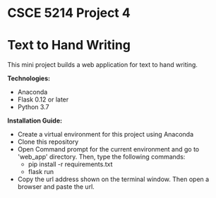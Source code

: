 # CSCE 5214 Project 4
# Text to Hand Writing

This mini project builds a web application for text to hand writing.

__Technologies:__
- Anaconda
- Flask 0.12 or later
- Python 3.7


__Installation Guide:__
- Create a virtual environment for this project using Anaconda
- Clone this repository
- Open Command prompt for the current environment and go to 'web_app' directory. Then, type the following commands:
  - pip install -r requirements.txt
  - flask run
- Copy the url address shown on the terminal window. Then open a browser and paste the url.

